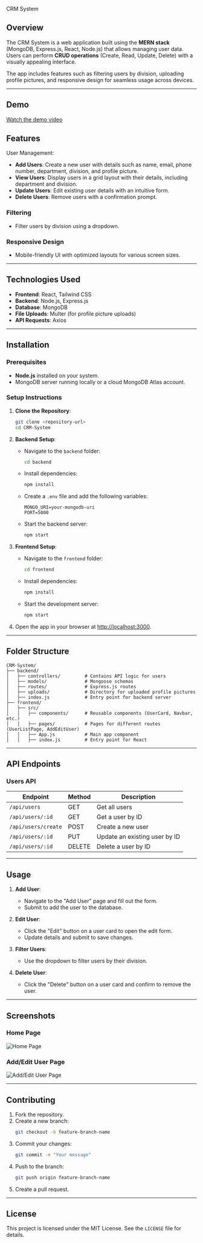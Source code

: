 CRM System


## Overview


The CRM System is a web application built using the **MERN stack** (MongoDB, Express.js, React, Node.js) that allows managing user data. Users can perform **CRUD operations** (Create, Read, Update, Delete) with a visually appealing interface.

The app includes features such as filtering users by division, uploading profile pictures, and responsive design for seamless usage across devices.

---
## Demo
[Watch the demo video](https://github.com/abdelrahmanamgad2210/KeyOneReality/raw/master/demo.mp4)


## Features
User Management:
- **Add Users**: Create a new user with details such as name, email, phone number, department, division, and profile picture.
- **View Users**: Display users in a grid layout with their details, including department and division.
- **Update Users**: Edit existing user details with an intuitive form.
- **Delete Users**: Remove users with a confirmation prompt.

### Filtering
- Filter users by division using a dropdown.

### Responsive Design
- Mobile-friendly UI with optimized layouts for various screen sizes.

---

## Technologies Used
- **Frontend**: React, Tailwind CSS
- **Backend**: Node.js, Express.js
- **Database**: MongoDB
- **File Uploads**: Multer (for profile picture uploads)
- **API Requests**: Axios

---

## Installation

### Prerequisites
- **Node.js** installed on your system.
- MongoDB server running locally or a cloud MongoDB Atlas account.

### Setup Instructions
1. **Clone the Repository**:
   ```bash
   git clone <repository-url>
   cd CRM-System
   ```

2. **Backend Setup**:
   - Navigate to the `backend` folder:
     ```bash
     cd backend
     ```
   - Install dependencies:
     ```bash
     npm install
     ```
   - Create a `.env` file and add the following variables:
     ```
     MONGO_URI=your-mongodb-uri
     PORT=5000
     ```
   - Start the backend server:
     ```bash
     npm start
     ```

3. **Frontend Setup**:
   - Navigate to the `frontend` folder:
     ```bash
     cd frontend
     ```
   - Install dependencies:
     ```bash
     npm install
     ```
   - Start the development server:
     ```bash
     npm start
     ```

4. Open the app in your browser at [http://localhost:3000](http://localhost:3000).

---

## Folder Structure
```
CRM-System/
├── backend/
│   ├── controllers/         # Contains API logic for users
│   ├── models/              # Mongoose schemas
│   ├── routes/              # Express.js routes
│   ├── uploads/             # Directory for uploaded profile pictures
│   ├── index.js             # Entry point for backend server
├── frontend/
│   ├── src/
│   │   ├── components/      # Reusable components (UserCard, Navbar, etc.)
│   │   ├── pages/           # Pages for different routes (UserListPage, AddEditUser)
│   │   ├── App.js           # Main app component
│   │   ├── index.js         # Entry point for React
```

---

## API Endpoints

### Users API
| Endpoint              | Method | Description                     |
|-----------------------|--------|---------------------------------|
| `/api/users`          | GET    | Get all users                  |
| `/api/users/:id`      | GET    | Get a user by ID               |
| `/api/users/create`   | POST   | Create a new user              |
| `/api/users/:id`      | PUT    | Update an existing user by ID  |
| `/api/users/:id`      | DELETE | Delete a user by ID            |

---

## Usage
1. **Add User**:
   - Navigate to the "Add User" page and fill out the form.
   - Submit to add the user to the database.

2. **Edit User**:
   - Click the "Edit" button on a user card to open the edit form.
   - Update details and submit to save changes.

3. **Filter Users**:
   - Use the dropdown to filter users by their division.

4. **Delete User**:
   - Click the "Delete" button on a user card and confirm to remove the user.

---

## Screenshots

### Home Page
![Home Page](https://via.placeholder.com/800x400?text=Screenshot+Placeholder)

### Add/Edit User Page
![Add/Edit User Page](https://via.placeholder.com/800x400?text=Screenshot+Placeholder)

---

## Contributing
1. Fork the repository.
2. Create a new branch:
   ```bash
   git checkout -b feature-branch-name
   ```
3. Commit your changes:
   ```bash
   git commit -m "Your message"
   ```
4. Push to the branch:
   ```bash
   git push origin feature-branch-name
   ```
5. Create a pull request.

---

## License
This project is licensed under the MIT License. See the `LICENSE` file for details.
